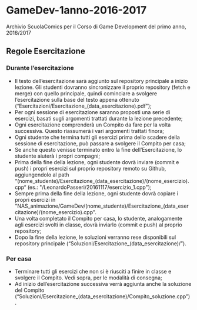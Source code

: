 # GameDev-1anno-2016-2017
Archivio ScuolaComics per il Corso di Game Development del primo anno, 2016/2017

## Regole Esercitazione

### Durante l’esercitazione
- Il testo dell’esercitazione sarà aggiunto sul repository principale a inizio lezione. Gli studenti dovranno sincronizzare il proprio repository (fetch e merge) con quello principale, quindi cominciare a svolgere l’esercitazione sulla base del testo appena ottenuto (“Esercitazioni/Esercitazione_(data_esercitazione).pdf");
- Per ogni sessione di esercitazione saranno proposti una serie di esercizi, basati sugli argomenti trattati durante la lezione precedente;
- Ogni esercitazione comprenderà un Compito da fare per la volta successiva. Questo riassumerà i vari argomenti trattati finora;
- Ogni studente che termina tutti gli esercizi prima dello scadere della sessione di esercitazione, può passare a svolgere il Compito per casa;
- Se anche questo venisse terminato entro la fine dell’Esercitazione, lo studente aiuterà i propri compagni;
- Prima della fine della lezione, ogni studente dovrà inviare (commit e push) i propri esercizi sul proprio repository remoto su Github, aggiungendolo al path “(nome_studente)/Esercitazione_(data_esercitazione)/(nome_esercizio).cpp“ (es.: "/LeonardoPasseri/20161117/esercizio_1.cpp");
- Sempre prima della fine della lezione, ogni studente dovrà copiare i propri esercizi in "NAS_animazione/GameDev/(nome_studente)/Esercitazione_(data_esercitazione)/(nome_esercizio).cpp".
- Una volta completato il Compito per casa, lo studente, analogamente agli esercizi svolti in classe, dovrà inviarlo (commit e push) al proprio repository;
- Dopo la fine della lezione, le soluzioni verranno rese disponibili sul repository principale (“Soluzioni/Esercitazione_(data_esercitazione)/”).

### Per casa
- Terminare tutti gli esercizi che non si è riusciti a finire in classe e svolgere il Compito. Vedi sopra, per le modalità di consegna;
- Ad inizio dell’esercitazione successiva verrà aggiunta anche la soluzione del Compito (“Soluzioni/Esercitazione_(data_esercitazione)/Compito_soluzione.cpp”).

